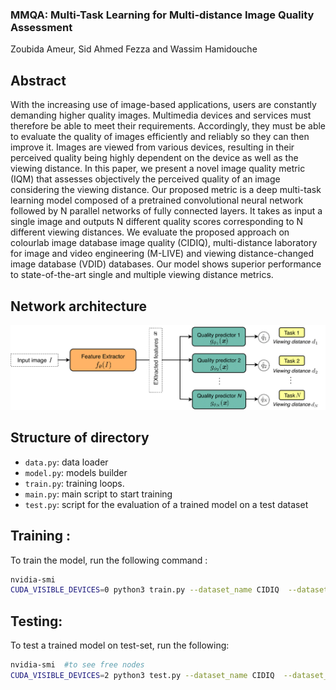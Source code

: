 ### MMQA: Multi-Task Learning for Multi-distance Image Quality Assessment
Zoubida Ameur, Sid Ahmed Fezza and Wassim Hamidouche


## Abstract
With the increasing use of image-based applications, users are constantly demanding higher quality images. Multimedia devices and services must therefore be able to meet their requirements. Accordingly, they must be able to evaluate the quality of images efficiently and reliably so they can then improve it. Images are viewed from various devices, resulting in their perceived quality being highly dependent on the device as well as the viewing distance. In this paper, we present a novel image quality metric (IQM) that assesses objectively the perceived quality of an image considering the viewing distance. Our proposed metric is a deep multi-task learning model composed of a pretrained convolutional neural network followed by N parallel networks of fully connected layers. It takes as input a single image and outputs N different quality scores corresponding to N
different viewing distances. We evaluate the proposed approach on colourlab image database image quality (CIDIQ), multi-distance laboratory for image and video engineering (M-LIVE) and viewing distance-changed image database (VDID) databases. Our model shows superior performance to state-of-the-art single and multiple viewing distance metrics.

## Network architecture

![](MMQA.png)


## Structure of directory
- `data.py`: data loader
- `model.py`: models builder
- `train.py`: training loops.
- `main.py`: main script to start training
- `test.py`: script for the evaluation of a trained model on a test dataset


## Training : 
To train the model, run the following command :
```bash
nvidia-smi 
CUDA_VISIBLE_DEVICES=0 python3 train.py --dataset_name CIDIQ  --dataset_path path/to/dataset --batch_size 4 --epochs 30
```
## Testing:
To test a trained model on test-set, run the following:
```bash
nvidia-smi  #to see free nodes 
CUDA_VISIBLE_DEVICES=2 python3 test.py --dataset_name CIDIQ  --dataset_path path/to/dataset  --weights path/to/pretrained/model --num_patches 4
```

